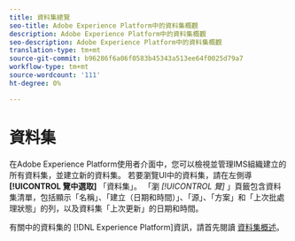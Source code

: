 ```yaml
---
title: 資料集總覽
seo-title: Adobe Experience Platform中的資料集概觀
description: Adobe Experience Platform中的資料集概觀
seo-description: Adobe Experience Platform中的資料集概觀
translation-type: tm+mt
source-git-commit: b96286f6a06f0583b45343a513ee64f0025d79a7
workflow-type: tm+mt
source-wordcount: '111'
ht-degree: 0%

---
```



# 資料集

在Adobe Experience Platform使用者介面中，您可以檢視並管理IMS組織建立的所有資料集，並建立新的資料集。 若要瀏覽UI中的資料集，請在左側導 **[!UICONTROL 覽中選取]** 「資料集」。 「瀏 *[!UICONTROL 覽]* 」頁籤包含資料集清單，包括顯示「名稱」、「建立（日期和時間）」、「源」、「方案」和「上次批處理狀態」的列，以及資料集「上次更新」的日期和時間。

有關中的資料集的 [!DNL Experience Platform]資訊，請首先閱讀 [資料集概述](../../catalog/datasets/overview.md)。
